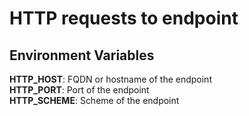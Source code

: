 # HTTP requests to endpoint

## Environment Variables

**HTTP_HOST**: FQDN or hostname of the endpoint  
**HTTP_PORT**: Port of the endpoint  
**HTTP_SCHEME**: Scheme of the endpoint  
